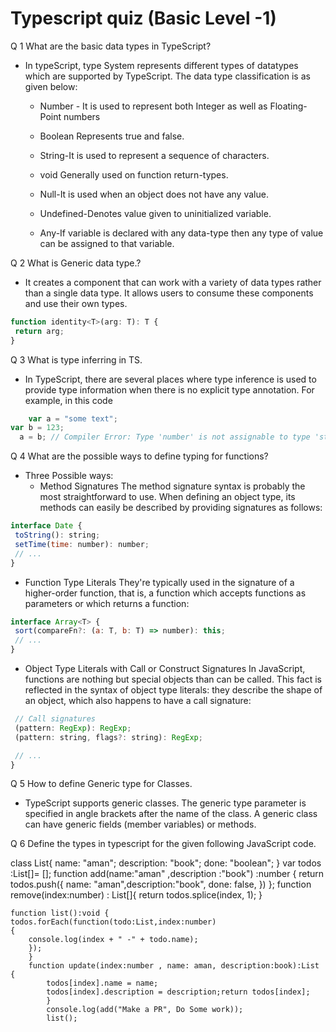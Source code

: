  # Typescript quiz (Basic Level -1) 

 Q 1  What are the basic data types in TypeScript?
 * In typeScript, type System represents different types of datatypes which are supported by TypeScript. The data type classification is as given below:



    * Number - It is used to represent both      Integer as well as Floating-Point numbers
   	 * Boolean	Represents true and false.

    * String-It is used to represent a sequence of characters.
    * void	Generally used on function   return-types.
    * Null-It is used when an object does not have any value.
     * Undefined-Denotes value given to uninitialized variable.
    * Any-If variable is declared with any data-type then any type of value can be assigned to that variable.

Q 2 What is Generic data type.?
   * It creates a component that can work with a variety of data types rather than a single data type. It allows users to consume these components and use their own types.

   ```javascript
   function identity<T>(arg: T): T {    
    return arg;    
}  
```
Q 3 What is type inferring in TS.
* In TypeScript, there are several places where type inference is used to provide type information when there is no explicit type annotation. For example, in this code
```javascript
    var a = "some text";
var b = 123;
  a = b; // Compiler Error: Type 'number' is not assignable to type 'string'
```

Q 4 What are the possible ways to define typing for functions?
* Three Possible ways:
   * Method Signatures
The method signature syntax is probably the most straightforward to use. When defining an object type, its methods can easily be described by providing signatures as follows:

 ```javascript 
 interface Date {
  toString(): string;
  setTime(time: number): number;
  // ...
}
 ```

* Function Type Literals
 They're typically used in the signature of a higher-order function, that is, a function which accepts functions as parameters or which returns a function:
 ```javascript
interface Array<T> {
  sort(compareFn?: (a: T, b: T) => number): this;
  // ...
}
```

* Object Type Literals with Call or Construct Signatures
  In JavaScript, functions are nothing but special objects than can be called. This fact is reflected in the syntax of object type literals: they describe the shape of an object, which also happens to have a call signature:

 ``` javascript interface RegExpConstructor {
  // Call signatures
  (pattern: RegExp): RegExp;
  (pattern: string, flags?: string): RegExp;

  // ...
}
```
Q 5 How to define Generic type for Classes.
  * TypeScript supports generic classes. The generic type parameter is specified in angle brackets after the name of the class. A generic class can have generic fields (member variables) or methods.

  
Q 6 Define the types in typescript for the given following JavaScript code.
  
  class List{
    name: "aman";
    description: "book";
    done: "boolean";
  }
 var todos :List[]= [];
 function add(name:"aman" ,description :"book") :number {
    return todos.push({
        name: "aman",description:"book",
        done: false,
        })
    };
function remove(index:number) : List[]{
        return todos.splice(index, 1);
    }

    function list():void {
    todos.forEach(function(todo:List,index:number) 
    {
        console.log(index + " -" + todo.name);
        });
        }
        function update(index:number , name: aman, description:book):List {
            todos[index].name = name;
            todos[index].description = description;return todos[index];
            }
            console.log(add("Make a PR", Do Some work));
            list();


